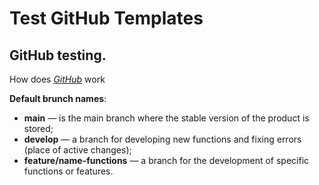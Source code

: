 # Test GitHub Templates

## GitHub testing.

How does _[GitHub](https://github.com/)_ work

**Default brunch names**:
<br>
- **main** — is the main branch where the stable version of the product is stored;
- **develop** — a branch for developing new functions and fixing errors (place of active changes);
- **feature/name-functions** — a branch for the development of specific functions or features.
